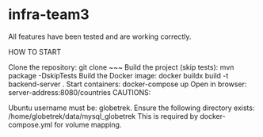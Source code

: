 # infra-team3

All features have been tested and are working correctly.

HOW TO START

Clone the repository: git clone ~~~
Build the project (skip tests): mvn package -DskipTests
Build the Docker image: docker buildx build -t backend-server .
Start containers: docker-compose up
Open in browser: server-address:8080/countries
CAUTIONS:

Ubuntu username must be: globetrek.
Ensure the following directory exists: /home/globetrek/data/mysql_globetrek
This is required by docker-compose.yml for volume mapping.
